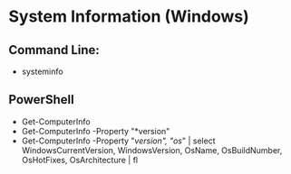 # System Information (Windows)

## Command Line: 

- systeminfo

## PowerShell

- Get-ComputerInfo
- Get-ComputerInfo -Property "*version"
- Get-ComputerInfo -Property "*version", "os*" | select WindowsCurrentVersion, WindowsVersion, OsName, OsBuildNumber, OsHotFixes, OsArchitecture | fl